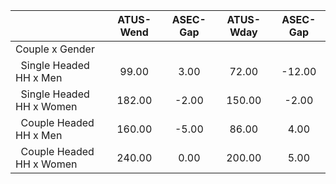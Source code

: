 
|                      |    ATUS-Wend |     ASEC-Gap |    ATUS-Wday |     ASEC-Gap |
| -------------------- | :----------: | :----------: | :----------: | :----------: |
| Couple x Gender      |              |              |              |              |
| &nbsp;&nbsp;Single Headed HH x Men |        99.00 |         3.00 |        72.00 |       -12.00 |
| &nbsp;&nbsp;Single Headed HH x Women |       182.00 |        -2.00 |       150.00 |        -2.00 |
| &nbsp;&nbsp;Couple Headed HH x Men |       160.00 |        -5.00 |        86.00 |         4.00 |
| &nbsp;&nbsp;Couple Headed HH x Women |       240.00 |         0.00 |       200.00 |         5.00 |

